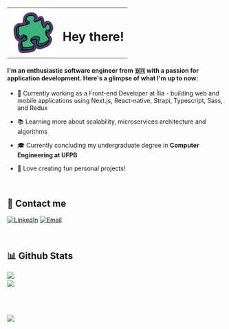 <table>
  <tr>
    <td style='border: none'>
        <img src='./assets/puzzle-icon.svg' width=108/> 
    </td>
    <td rowspan="2" style='border: none'>
        <h1>Hey there!</h1>
    </td>
  </tr>
</table>

#### I'm an enthusiastic software engineer from 🇧🇷 with a passion for application development. Here's a glimpse of what I'm up to now:


- 💼 Currently working as a Front-end Developer at Ília - building web and mobile applications using Next.js, React-native, Strapi, Typescript, Sass, and Redux

- 📚 Learning more about scalability, microservices architecture and algorithms

- 🎓 Currently concluding my undergraduate degree in **Computer Engineering at UFPB**

- 🤖 Love creating fun personal projects!

<br>


## 👾 Contact me
[![LinkedIn](https://img.shields.io/badge/LinkedIn-0077B5?style=for-the-badge&logo=linkedin&logoColor=white)](https://linkedin.com/in/https://www.linkedin.com/in/lucasmsa/) 
[![Email](https://img.shields.io/badge/Gmail-D14836?style=for-the-badge&logo=gmail&logoColor=white)](https://linkedin.com/in/https://www.linkedin.com/in/lucasmsa/) 


<br>

## 📊 Github Stats 
![](https://github-readme-streak-stats.herokuapp.com/?user=lucasmsa&theme=ayu-mirage&hide_border=false)<br/>
![](https://github-readme-stats-sigma-five.vercel.app/api?username=lucasmsa&theme=ayu-mirage&hide_border=false&include_all_commits=true&count_private=true)

<br/>
<br/>

[![](https://visitcount.itsvg.in/api?id=lucasmsa&icon=8&color=6)](https://visitcount.itsvg.in)
